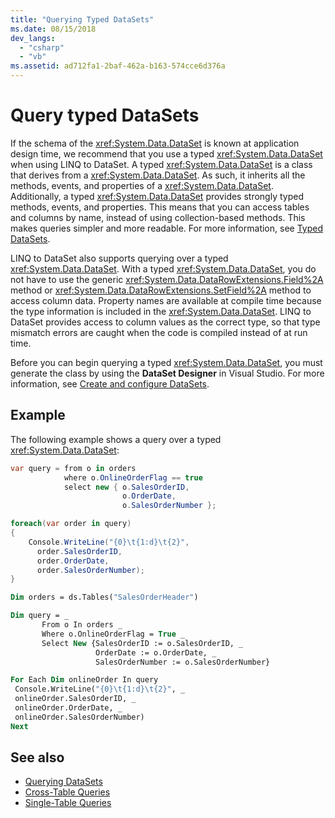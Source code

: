 ```yaml
---
title: "Querying Typed DataSets"
ms.date: 08/15/2018
dev_langs:
  - "csharp"
  - "vb"
ms.assetid: ad712fa1-2baf-462a-b163-574cce6d376a
---
```

# Query typed DataSets

If the schema of the <xref:System.Data.DataSet> is known at application design time, we recommend that you use a typed <xref:System.Data.DataSet> when using LINQ to DataSet. A typed <xref:System.Data.DataSet> is a class that derives from a <xref:System.Data.DataSet>. As such, it inherits all the methods, events, and properties of a <xref:System.Data.DataSet>. Additionally, a typed <xref:System.Data.DataSet> provides strongly typed methods, events, and properties. This means that you can access tables and columns by name, instead of using collection-based methods. This makes queries simpler and more readable. For more information, see [Typed DataSets](./dataset-datatable-dataview/typed-datasets.md).

LINQ to DataSet also supports querying over a typed <xref:System.Data.DataSet>. With a typed <xref:System.Data.DataSet>, you do not have to use the generic <xref:System.Data.DataRowExtensions.Field%2A> method or <xref:System.Data.DataRowExtensions.SetField%2A> method to access column data. Property names are available at compile time because the type information is included in the <xref:System.Data.DataSet>. LINQ to DataSet provides access to column values as the correct type, so that type mismatch errors are caught when the code is compiled instead of at run time.

Before you can begin querying a typed <xref:System.Data.DataSet>, you must generate the class by using the **DataSet Designer** in Visual Studio. For more information, see [Create and configure DataSets](/visualstudio/data-tools/create-and-configure-datasets-in-visual-studio).

## Example

The following example shows a query over a typed <xref:System.Data.DataSet>:

```csharp
var query = from o in orders
            where o.OnlineOrderFlag == true
            select new { o.SalesOrderID,
                         o.OrderDate,
                         o.SalesOrderNumber };

foreach(var order in query)
{
    Console.WriteLine("{0}\t{1:d}\t{2}",
      order.SalesOrderID,
      order.OrderDate,
      order.SalesOrderNumber);
}
```

```vb
Dim orders = ds.Tables("SalesOrderHeader")

Dim query = _
       From o In orders _
       Where o.OnlineOrderFlag = True _
       Select New {SalesOrderID := o.SalesOrderID, _
                   OrderDate := o.OrderDate, _
                   SalesOrderNumber := o.SalesOrderNumber}

For Each Dim onlineOrder In query
 Console.WriteLine("{0}\t{1:d}\t{2}", _
 onlineOrder.SalesOrderID, _
 onlineOrder.OrderDate, _
 onlineOrder.SalesOrderNumber)
Next
```

## See also

- [Querying DataSets](querying-datasets-linq-to-dataset.md)
- [Cross-Table Queries](cross-table-queries-linq-to-dataset.md)
- [Single-Table Queries](single-table-queries-linq-to-dataset.md)
